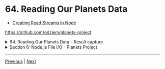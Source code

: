 # 64. Reading Our Planets Data

-   [Creating Read Streams in Node](https://nodejs.org/api/fs.html#fs_fs_createreadstream_path_options)


https://github.com/odziem/planets-project

<details>
  <summary> 64. Reading Our Planets Data - Result capture </summary>

  ---

  - `index.js`
  ```
  const  { parse } = require('csv-parse');
  const fs = require('fs');

  const result = [];

  fs.createReadStream('kepler_data.csv')
      .on('data', (data) => {
          result.push(data);
      })
      .on('error', (err) => {
          console.log(err);
      })
      .on('end', () => {
          console.log(result);
          console.log('done');
      });
  // parse();
  ```

  -   run `node index.js`

  <p align="center" ><img src="../imags/64_Reading-Our-Planets-Data.png" width="100%" ></a></p>

  ---

</details>

<details>
  <summary> Section 6: Node.js File I/O - Planets Project </summary>

  - [Codebase: planets-project](../src/s6_planets-project/)

</details>


---

[Previous](./63_Streaming-Large-Data-Files.md) | [Next](./65_Parsing-Our-Planets-Data.md)